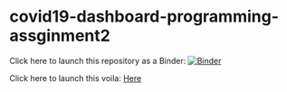 # covid19-dashboard-programming-assginment2
Click here to launch this repository as a Binder: [![Binder](https://mybinder.org/badge_logo.svg)](https://mybinder.org/v2/gh/li-wang-uk/covid19-dashboard-programming-assginment2/HEAD)

Click here to launch this voila: [Here](https://mybinder.org/v2/gh/li-wang-uk/covid19-dashboard-programming-assginment2/HEAD?urlpath=%2Fvoila%2Frender%2FDashboard.ipynb)



